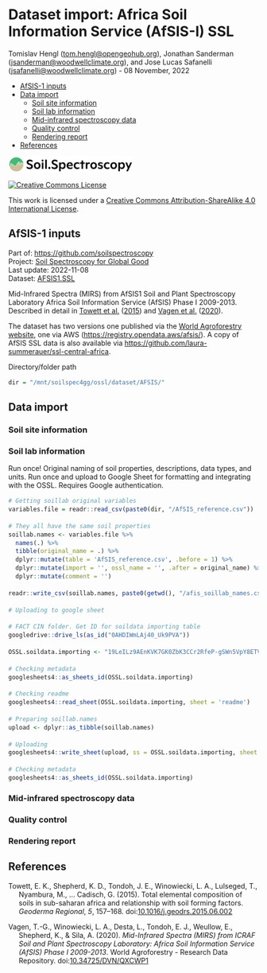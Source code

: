Dataset import: Africa Soil Information Service (AfSIS-I) SSL
================
Tomislav Hengl (<tom.hengl@opengeohub.org>), Jonathan Sanderman
(<jsanderman@woodwellclimate.org>), and Jose Lucas Safanelli
(<jsafanelli@woodwellclimate.org>) -
08 November, 2022



-   [AfSIS-1 inputs](#afsis-1-inputs)
-   [Data import](#data-import)
    -   [Soil site information](#soil-site-information)
    -   [Soil lab information](#soil-lab-information)
    -   [Mid-infrared spectroscopy
        data](#mid-infrared-spectroscopy-data)
    -   [Quality control](#quality-control)
    -   [Rendering report](#rendering-report)
-   [References](#references)

[<img src="../../img/soilspec4gg-logo_fc.png" alt="SoilSpec4GG logo" width="250"/>](https://soilspectroscopy.org/)

[<img alt="Creative Commons License" style="border-width:0" src="https://i.creativecommons.org/l/by-sa/4.0/88x31.png" />](http://creativecommons.org/licenses/by-sa/4.0/)

This work is licensed under a [Creative Commons Attribution-ShareAlike
4.0 International
License](http://creativecommons.org/licenses/by-sa/4.0/).

## AfSIS-1 inputs

Part of: <https://github.com/soilspectroscopy>  
Project: [Soil Spectroscopy for Global
Good](https://soilspectroscopy.org)  
Last update: 2022-11-08  
Dataset:
[AFSIS1.SSL](https://soilspectroscopy.github.io/ossl-manual/soil-spectroscopy-tools-and-users.html#afsis1.ssl)

Mid-Infrared Spectra (MIRS) from AfSIS1 Soil and Plant Spectroscopy
Laboratory Africa Soil Information Service (AfSIS) Phase I 2009-2013.
Described in detail in [Towett et al.](#ref-towett2015total)
([2015](#ref-towett2015total)) and [Vagen et al.](#ref-Vagen_2020)
([2020](#ref-Vagen_2020)).

The dataset has two versions one published via the [World Agroforestry
website](https://doi.org/10.34725/DVN/QXCWP1), one via AWS
(<https://registry.opendata.aws/afsis/>). A copy of AfSIS SSL data is
also available via
<https://github.com/laura-summerauer/ssl-central-africa>.

Directory/folder path

``` r
dir = "/mnt/soilspec4gg/ossl/dataset/AFSIS/"
```

## Data import

### Soil site information

### Soil lab information

Run once! Original naming of soil properties, descriptions, data types,
and units. Run once and upload to Google Sheet for formatting and
integrating with the OSSL. Requires Google authentication.

``` r
# Getting soillab original variables
variables.file = readr::read_csv(paste0(dir, "/AfSIS_reference.csv"))

# They all have the same soil properties
soillab.names <- variables.file %>%
  names(.) %>%
  tibble(original_name = .) %>%
  dplyr::mutate(table = 'AfSIS_reference.csv', .before = 1) %>%
  dplyr::mutate(import = '', ossl_name = '', .after = original_name) %>%
  dplyr::mutate(comment = '')

readr::write_csv(soillab.names, paste0(getwd(), "/afis_soillab_names.csv"))

# Uploading to google sheet

# FACT CIN folder. Get ID for soildata importing table
googledrive::drive_ls(as_id("0AHDIWmLAj40_Uk9PVA"))

OSSL.soildata.importing <- "19LeILz9AEnKVK7GK0ZbK3CCr2RfeP-gSWn5VpY8ETVM"

# Checking metadata
googlesheets4::as_sheets_id(OSSL.soildata.importing)

# Checking readme
googlesheets4::read_sheet(OSSL.soildata.importing, sheet = 'readme')

# Preparing soillab.names
upload <- dplyr::as_tibble(soillab.names)

# Uploading
googlesheets4::write_sheet(upload, ss = OSSL.soildata.importing, sheet = "AFSIS")

# Checking metadata
googlesheets4::as_sheets_id(OSSL.soildata.importing)
```

### Mid-infrared spectroscopy data

### Quality control

### Rendering report

## References

<!-- ### Soil site and laboratory data import: -->
<!-- ```{r} -->
<!-- afsis1.xy = read.csv("/mnt/diskstation/data/Soil_points/AF/AfSIS_SSL/2009-2013/Georeferences/georeferences.csv") -->
<!-- afsis1.xy$observation.date.begin_iso.8601_yyyy.mm.dd = "2011-12-01" -->
<!-- afsis1.xy$observation.date.end_iso.8601_yyyy.mm.dd = "2013-12-01" -->
<!-- #afsis1.lst = list.files("/mnt/diskstation/data/Soil_points/AF/AfSIS_SSL/2009-2013/Wet_Chemistry", pattern=glob2rx("*.csv$"), full.names = TRUE, recursive = TRUE) -->
<!-- #afsis1.hor = plyr::rbind.fill(lapply(afsis1.lst, read.csv)) -->
<!-- afsis1.hor = read.csv(paste0(dir, "AFSIS_ICRAFwetchem.csv")) -->
<!-- tansis.xy = read.csv("/mnt/diskstation/data/Soil_points/AF/AfSIS_SSL/tansis/Georeferences/georeferences.csv") -->
<!-- #summary(tansis.xy$Sampling.date) -->
<!-- tansis.xy$observation.date.begin_iso.8601_yyyy.mm.dd = "2018-01-01" -->
<!-- tansis.xy$observation.date.end_iso.8601_yyyy.mm.dd = "2018-12-01" -->
<!-- tansis.lst = list.files("/mnt/diskstation/data/Soil_points/AF/AfSIS_SSL/tansis/Wet_Chemistry", pattern=glob2rx("*.csv$"), full.names = TRUE, recursive = TRUE) -->
<!-- tansis.hor = plyr::rbind.fill(lapply(tansis.lst, read.csv)) -->
<!-- ## bind everything into single table -->
<!-- afsis1t.df = plyr::rbind.fill(list(plyr::join(afsis1.hor, afsis1.xy, by="SSN"), plyr::join(tansis.hor, tansis.xy, by="SSN"))) -->
<!-- afsis1t.df$layer.upper.depth_usda_cm = ifelse(afsis1t.df$Depth=="sub", 20, 0) -->
<!-- afsis1t.df$layer.lower.depth_usda_cm = ifelse(afsis1t.df$Depth=="sub", 50, 20) -->
<!-- afsis1t.df$layer.sequence_usda_uint16 = ifelse(afsis1t.df$Depth=="sub", 2, 1) -->
<!-- summary(afsis1t.df$Acidified.carbon) -->
<!-- ## remove empty columns: -->
<!-- afsis1t.df = afsis1t.df[,-which(sapply(afsis1t.df, function(i){sum(!is.na(i))<100}))] -->
<!-- dim(afsis1t.df) -->
<!-- ``` -->
<!-- #### Soil lab information -->
<!-- Harmonization function: -->
<!-- ```{r} -->
<!-- in.name = c("Psa.w4clay", "Psa.w4silt", "Psa.w4sand", "ExAc", -->
<!--             "M3.P", "M3.Zn", "M3.Ca", "M3.Mg", "M3.Na", "M3.K", "EC", "Acidified.carbon",  -->
<!--             "Total.nitrogen", "PH", "layer.upper.depth_usda_cm",  -->
<!--             "layer.lower.depth_usda_cm", "layer.sequence_usda_uint16", "Latitude", "Longitude", -->
<!--             "Scientist") -->
<!-- #in.name[which(!in.name %in% names(afsis1t.df))] -->
<!-- afsis1.yw = as.data.frame(afsis1t.df[,in.name]) -->
<!-- out.name = c("clay.tot_usda.3a1_wpct", "silt.tot_usda.3a1_wpct", -->
<!--              "sand.tot_usda.3a1_wpct", "al.kcl_usda.4b3_cmolkg", "p.ext_usda.4d6_mgkg",  -->
<!--              "zn.meh3_usda.4d6_mgkg", "ca.meh3_usda.4d6_mgkg", "mg.meh3_usda.4d6_mgkg", -->
<!--              "na.meh3_usda.4d6_mgkg", "k.meh3_usda.4d6_mgkg", "ec.w_usda.4f1_dsm", "oc_usda.calc_wpct",  -->
<!--             "n.tot_usda.4h2_wpct", "ph.h2o_usda.4c1_index", "layer.upper.depth_usda_cm",  -->
<!--             "layer.lower.depth_usda_cm", "layer.sequence_usda_uint16", "latitude_wgs84_dd", "longitude_wgs84_dd", -->
<!--             "surveyor.title_utf8_txt") -->
<!-- ## compare values -->
<!-- #summary(afsis1.yw$Latitude) -->
<!-- fun.lst = as.list(rep("x*1", length(in.name))) -->
<!-- fun.lst[[which(in.name=="Scientist")]] = "paste(x)" -->
<!-- ## save translation rules: -->
<!-- #View(data.frame(in.name, out.name, unlist(fun.lst))) -->
<!-- write.csv(data.frame(in.name, out.name, unlist(fun.lst)), "./afsis1_soilab_transvalues.csv") -->
<!-- afsis1.soil = transvalues(afsis1.yw, out.name, in.name, fun.lst) -->
<!-- afsis1.soil$id.layer_local_c = afsis1t.df$SSN -->
<!-- #summary(duplicated(afsis1.soil$id.layer_local_c)) -->
<!-- ``` -->
<!-- Exporting the table: -->
<!-- ```{r} -->
<!-- afsis1.soil$id.layer_uuid_c = openssl::md5(make.unique(paste0(afsis1.soil$id.layer_local_c))) -->
<!-- afsis1.soil$sample.doi_idf_c = "10.1016/j.geodrs.2015.06.002" -->
<!-- afsis1.soil$sample.contact.name_utf8_txt = "Keith Shepherd" -->
<!-- afsis1.soil$sample.contact.email_ietf_email = "afsis.info@africasoils.net" -->
<!-- x.na = soilab.name[which(!soilab.name %in% names(afsis1.soil))] -->
<!-- if(length(x.na)>0){ for(i in x.na){ afsis1.soil[,i] <- NA } } -->
<!-- soilab.rds = paste0(dir, "ossl_soillab_v1.rds") -->
<!-- if(!file.exists(soilab.rds)){ -->
<!--   saveRDS.gz(afsis1.soil[,soilab.name], soilab.rds) -->
<!-- } -->
<!-- ``` -->
<!-- #### Soil site information -->
<!-- ```{r} -->
<!-- afsis1.site = as.data.frame(afsis1.soil[,c("layer.upper.depth_usda_cm", "layer.lower.depth_usda_cm",  -->
<!--                                            "layer.sequence_usda_uint16", "latitude_wgs84_dd", "longitude_wgs84_dd", -->
<!--                                            "surveyor.title_utf8_txt", "id.layer_local_c")]) -->
<!-- afsis1.site$id.location_olc_c = olctools::encode_olc(afsis1.site$latitude_wgs84_dd, afsis1.site$longitude_wgs84_dd, 10) -->
<!-- ``` -->
<!-- Exporting the table: -->
<!-- ```{r} -->
<!-- afsis1.site$id.layer_uuid_c = openssl::md5(make.unique(paste0(afsis1.site$id.layer_local_c))) -->
<!-- afsis1.site$observation.ogc.schema.title_ogc_txt = 'Open Soil Spectroscopy Library' -->
<!-- afsis1.site$observation.ogc.schema_idn_url = 'https://soilspectroscopy.github.io' -->
<!-- afsis1.site$dataset.title_utf8_txt = "Africa Soil Information Service (AfSIS-1)" -->
<!-- afsis1.site$surveyor.address_utf8_txt = "ICRAF, PO Box 30677, Nairobi, 00100, Kenya" -->
<!-- afsis1.site$dataset.code_ascii_c = "AFSIS1.SSL" -->
<!-- afsis1.site$location.method_any_c = "GPS" -->
<!-- afsis1.site$location.error_any_m = 30 -->
<!-- afsis1.site$observation.date.begin_iso.8601_yyyy.mm.dd = as.Date("1996-11-01") -->
<!-- afsis1.site$observation.date.end_iso.8601_yyyy.mm.dd = as.Date("2006-11-01") -->
<!-- afsis1.site$dataset.license.title_ascii_txt = "ODC Open Database License"  -->
<!-- afsis1.site$dataset.license.address_idn_url = "https://opendatacommons.org/licenses/odbl/" -->
<!-- afsis1.site$dataset.address_idn_url = "ICRAF, PO Box 30677, Nairobi, 00100, Kenya" -->
<!-- afsis1.site$dataset.owner_utf8_txt = "the World Agroforestry Centre (ICRAF), Crop Nutrition Laboratory Services Ltd. (CROPNUTS), and Rothamsted Research (RRES)" -->
<!-- afsis1.site$dataset.contact.name_utf8_txt = "Keith Shepherd" -->
<!-- afsis1.site$dataset.contact_ietf_email = "afsis.info@africasoils.net" -->
<!-- x.na = site.name[which(!site.name %in% names(afsis1.site))] -->
<!-- if(length(x.na)>0){ for(i in x.na){ afsis1.site[,i] <- NA } } -->
<!-- soilsite.rds = paste0(dir, "ossl_soilsite_v1.rds") -->
<!-- if(!file.exists(soilsite.rds)){ -->
<!--   saveRDS.gz(afsis1.site[,site.name], soilsite.rds) -->
<!-- } -->
<!-- ``` -->
<!-- ### Mid-infrared spectroscopy data -->
<!-- Mid-infrared (MIR) soil spectroscopy raw data (<https://doi.org/10.34725/DVN/QXCWP1>): -->
<!-- ```{r} -->
<!-- mir.afsis1.lst = list.files(paste0(dir, "afsis_mir_2013"), pattern=glob2rx("*.csv$"), full.names = TRUE, recursive = TRUE) -->
<!-- afsis1.mir = plyr::rbind.fill(lapply(mir.afsis1.lst, vroom::vroom)) -->
<!-- dim(afsis1.mir) -->
<!-- ## 18257  1753 -->
<!-- ## an independent copy: -->
<!-- #afsis1.mir2 = vroom::vroom("/mnt/diskstation/data/ossl/dataset/CASSL/spectra_data/afsis_sectra.csv") -->
<!-- #str(which(!afsis1.mir2$sample_id %in% afsis1.mir$SSN)) -->
<!-- ``` -->
<!-- Add the [Universal Unique -->
<!-- Identifier](https://cran.r-project.org/web/packages/uuid/) (UUI): -->
<!-- ```{r} -->
<!-- afsis1.mir$id.scan_uuid_c = openssl::md5(make.unique(paste0("AFSIS.SSL", afsis1.mir$SSN))) -->
<!-- ``` -->
<!-- Resampling the MIR spectra from the original window size to 2 cm-1 in `afsis1.abs`. -->
<!-- This operation can be time-consuming: -->
<!-- ```{r} -->
<!-- sel.abs = names(afsis1.mir)[grep("^m", names(afsis1.mir))] -->
<!-- ## 1749 -->
<!-- afsis1.mir$id.scan_local_c = paste(afsis1.mir$Country, afsis1.mir$Num, sep="_") -->
<!-- afsis1.abs = afsis1.mir[,c("id.scan_uuid_c", "SSN", "id.scan_local_c", sel.abs)] -->
<!-- na.lst = rowSums(afsis1.abs[,sel.abs]) -->
<!-- str(which(is.na(na.lst))) -->
<!-- ## several incomplete scans -->
<!-- afsis1.abs = afsis1.abs[-which(is.na(na.lst)),] -->
<!-- dim(afsis1.abs) -->
<!-- ``` -->
<!-- Detect all values out of range: -->
<!-- ```{r} -->
<!-- wav.mir = as.numeric(gsub("m", "", sel.abs)) # Get wavelength only -->
<!-- #summary(wav.mir) -->
<!-- # Creating a matrix with only spectral values to resample it -->
<!-- afsis1.mir.spec = as.matrix(afsis1.abs[,sel.abs]) -->
<!-- colnames(afsis1.mir.spec) = wav.mir -->
<!-- rownames(afsis1.mir.spec) = afsis1.abs$id.scan_uuid_c -->
<!-- samples.na.gaps = apply(afsis1.mir.spec, 1, FUN=function(j){ round(100*sum(is.na(j))/length(j), 3)})  -->
<!-- samples.negative = apply(afsis1.mir.spec, 1, FUN=function(j){ round(100*sum(j <= 0, na.rm=TRUE)/length(j), 3) }) -->
<!-- sum(samples.negative>0) -->
<!-- samples.extreme = apply(afsis1.mir.spec, 1, FUN=function(j){ round(100*sum(j >= 3, na.rm=TRUE)/length(j), 3) }) -->
<!-- sum(samples.extreme>0) -->
<!-- ## only 1 scan with extreme values -->
<!-- ``` -->
<!-- ```{r} -->
<!-- ## resample values -->
<!-- afsis1.mir = prospectr::resample(afsis1.mir.spec, wav.mir, seq(600, 4000, 2))  -->
<!-- ## Error in splinefun(x = wav, y = x) : zero non-NA points -->
<!-- afsis1.mir = round(as.data.frame(afsis1.mir)*1000) -->
<!-- mir.n = paste0("scan_mir.", seq(600, 4000, 2), "_abs") -->
<!-- colnames(afsis1.mir) = mir.n -->
<!-- #dim(afsis1.mir) -->
<!-- #summary(afsis1.mir$scan_mir.602_abs) -->
<!-- afsis1.mir$id.scan_uuid_c = rownames(afsis1.mir) -->
<!-- ``` -->
<!-- Plotting MIR spectra to see if there are still maybe negative values in the table: -->
<!-- ```{r} -->
<!-- matplot(y=as.vector(t(afsis1.mir[250,mir.n])), x=seq(600, 4000, 2), -->
<!--         ylim = c(0,3000), -->
<!--         type = 'l',  -->
<!--         xlab = "Wavelength",  -->
<!--         ylab = "Absorbance" -->
<!--         ) -->
<!-- ``` -->
<!-- Export final MIR table: -->
<!-- ```{r} -->
<!-- afsis1.mir$id.layer_local_c = plyr::join(afsis1.mir["id.scan_uuid_c"], afsis1.abs[c("id.scan_uuid_c","SSN")])$SSN -->
<!-- afsis1.mir$id.scan_local_c = plyr::join(afsis1.mir["id.scan_uuid_c"], afsis1.abs[c("id.scan_uuid_c","id.scan_local_c")])$id.scan_local_c -->
<!-- afsis1.mir$id.layer_uuid_c = plyr::join(afsis1.mir["id.layer_local_c"], afsis1.soil[c("id.layer_local_c","id.layer_uuid_c")], match="first")$id.layer_uuid_c -->
<!-- summary(is.na(afsis1.mir$id.layer_uuid_c)) -->
<!-- ## 16346 without soil data -->
<!-- afsis1.mir$model.name_utf8_txt = "Bruker Tensor 27/HTs -XT_FT-IR" -->
<!-- afsis1.mir$model.code_any_c = "Bruker_Tensor_27.HTS.XT" -->
<!-- afsis1.mir$method.light.source_any_c = "" -->
<!-- afsis1.mir$method.preparation_any_c = "" -->
<!-- afsis1.mir$scan.file_any_c = "" -->
<!-- afsis1.mir$scan.date.begin_iso.8601_yyyy.mm.dd = as.Date("2009-01-01") -->
<!-- afsis1.mir$scan.date.end_iso.8601_yyyy.mm.dd = as.Date("2013-12-01") -->
<!-- afsis1.mir$scan.license.title_ascii_txt = "CC-BY" -->
<!-- afsis1.mir$scan.license.address_idn_url = "https://creativecommons.org/licenses/by/4.0/" -->
<!-- afsis1.mir$scan.doi_idf_c = "10.34725/DVN/QXCWP1" -->
<!-- afsis1.mir$scan.contact.name_utf8_txt = "Vagen, Tor-Gunnar (World Agroforestry)" -->
<!-- afsis1.mir$scan.contact.email_ietf_email = "afsis.info@africasoils.net" -->
<!-- #summary(is.na(afsis1.mir$id.scan_uuid_c)) -->
<!-- afsis1.mir$scan.mir.nafreq_ossl_pct = samples.na.gaps -->
<!-- afsis1.mir$scan.mir.negfreq_ossl_pct = samples.negative -->
<!-- afsis1.mir$scan.mir.extfreq_ossl_pct = samples.extreme -->
<!-- ``` -->
<!-- Save to RDS file: -->
<!-- ```{r} -->
<!-- x.na = mir.name[which(!mir.name %in% names(afsis1.mir))] -->
<!-- if(length(x.na)>0){ for(i in x.na){ afsis1.mir[,i] <- NA } } -->
<!-- str(afsis1.mir[,mir.name[1:24]]) -->
<!-- mir.rds = paste0(dir, "ossl_mir_v1.rds") -->
<!-- if(!file.exists(mir.rds)){ -->
<!--   saveRDS.gz(afsis1.mir[,mir.name], mir.rds) -->
<!--   #arrow::write_parquet(afsis1.mir[,mir.name], paste0(dir, "ossl_mir_v1.parquet")) -->
<!-- } -->
<!-- #rm(afsis1.mir.spec); rm(afsis1.abs) -->
<!-- #gc() -->
<!-- ``` -->
<!-- ### Quality control -->
<!-- Check if some points don't have any spectral scans: -->
<!-- ```{r} -->
<!-- summary(is.na(afsis1.mir$id.scan_uuid_c)) -->
<!-- mis.r = afsis1.mir$id.layer_uuid_c %in% afsis1.site$id.layer_uuid_c -->
<!-- summary(mis.r) -->
<!-- ## some 16,346 scans have no soil data attached to it -->
<!-- summary(duplicated(afsis1.mir$id.scan_uuid_c)) -->
<!-- ``` -->
<!-- ### Distribution of points -->
<!-- We can plot an world map showing distribution of the sampling locations -->
<!-- for the AfSIS-1 points. -->
<!-- ```{r, afsis1.pnts_sites} -->
<!-- afsis1.map = NULL -->
<!-- library(maptools) -->
<!-- data(wrld_simpl) -->
<!-- afr = wrld_simpl[wrld_simpl$REGION==2,] -->
<!-- mapWorld = borders(afr, colour = 'gray50', fill = 'gray50') -->
<!-- afsis1.map = ggplot() + mapWorld -->
<!-- afsis1.map = afsis1.map + geom_point(aes(x=afsis1.site$longitude_wgs84_dd, y=afsis1.site$latitude_wgs84_dd), color = 'blue', shape = 18, size=.9) + coord_fixed(ratio=1.1) -->
<!-- afsis1.map -->
<!-- ``` -->
<!-- Fig.  1: afsis1-ISRIC locations of sites across the globe. -->
<!-- Warning: Removed 167 rows containing missing values (geom_point). -->
<!-- ```{r, eval=FALSE} -->
<!-- #save.image.pigz(file=paste0(dir, "afsis1.RData"), n.cores=32) -->
<!-- #rmarkdown::render("dataset/AFSIS/README.Rmd") -->
<!-- ``` -->
<!-- ## References -->

<div id="refs" class="references csl-bib-body hanging-indent"
line-spacing="2">

<div id="ref-towett2015total" class="csl-entry">

Towett, E. K., Shepherd, K. D., Tondoh, J. E., Winowiecki, L. A.,
Lulseged, T., Nyambura, M., … Cadisch, G. (2015). Total elemental
composition of soils in sub-saharan africa and relationship with soil
forming factors. *Geoderma Regional*, *5*, 157–168.
doi:[10.1016/j.geodrs.2015.06.002](https://doi.org/10.1016/j.geodrs.2015.06.002)

</div>

<div id="ref-Vagen_2020" class="csl-entry">

Vagen, T.-G., Winowiecki, L. A., Desta, L., Tondoh, E. J., Weullow, E.,
Shepherd, K., & Sila, A. (2020). *<span class="nocase">Mid-Infrared
Spectra (MIRS) from ICRAF Soil and Plant Spectroscopy Laboratory: Africa
Soil Information Service (AfSIS) Phase I 2009-2013</span>*. World
Agroforestry - Research Data Repository.
doi:[10.34725/DVN/QXCWP1](https://doi.org/10.34725/DVN/QXCWP1)

</div>

</div>
